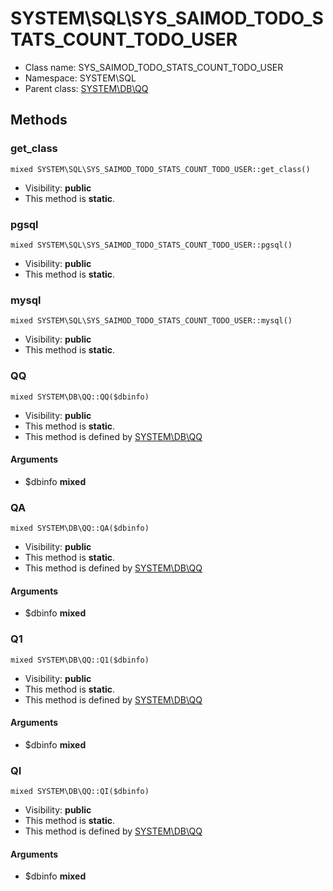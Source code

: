 SYSTEM\SQL\SYS_SAIMOD_TODO_STATS_COUNT_TODO_USER
===============






* Class name: SYS_SAIMOD_TODO_STATS_COUNT_TODO_USER
* Namespace: SYSTEM\SQL
* Parent class: [SYSTEM\DB\QQ](SYSTEM-DB-QQ)







Methods
-------


### get_class

    mixed SYSTEM\SQL\SYS_SAIMOD_TODO_STATS_COUNT_TODO_USER::get_class()





* Visibility: **public**
* This method is **static**.




### pgsql

    mixed SYSTEM\SQL\SYS_SAIMOD_TODO_STATS_COUNT_TODO_USER::pgsql()





* Visibility: **public**
* This method is **static**.




### mysql

    mixed SYSTEM\SQL\SYS_SAIMOD_TODO_STATS_COUNT_TODO_USER::mysql()





* Visibility: **public**
* This method is **static**.




### QQ

    mixed SYSTEM\DB\QQ::QQ($dbinfo)





* Visibility: **public**
* This method is **static**.
* This method is defined by [SYSTEM\DB\QQ](SYSTEM-DB-QQ)


#### Arguments
* $dbinfo **mixed**



### QA

    mixed SYSTEM\DB\QQ::QA($dbinfo)





* Visibility: **public**
* This method is **static**.
* This method is defined by [SYSTEM\DB\QQ](SYSTEM-DB-QQ)


#### Arguments
* $dbinfo **mixed**



### Q1

    mixed SYSTEM\DB\QQ::Q1($dbinfo)





* Visibility: **public**
* This method is **static**.
* This method is defined by [SYSTEM\DB\QQ](SYSTEM-DB-QQ)


#### Arguments
* $dbinfo **mixed**



### QI

    mixed SYSTEM\DB\QQ::QI($dbinfo)





* Visibility: **public**
* This method is **static**.
* This method is defined by [SYSTEM\DB\QQ](SYSTEM-DB-QQ)


#### Arguments
* $dbinfo **mixed**


